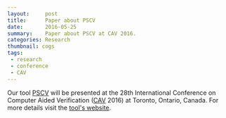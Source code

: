```yaml
---
layout:     post
title:      Paper about PSCV
date:       2016-05-25
summary:    Paper about PSCV at CAV 2016.
categories: Research
thumbnail: cogs
tags:
 - research
 - conference
 - CAV
---
```


Our tool [PSCV][1] will be presented at the 28th International Conference on Computer 
Aided Verification ([CAV][2] 2016) at Toronto, Ontario, Canada. For more details visit 
the [tool's website][1].

[1]: https://project.inria.fr/pscv/
[2]: http://i-cav.org/2016/